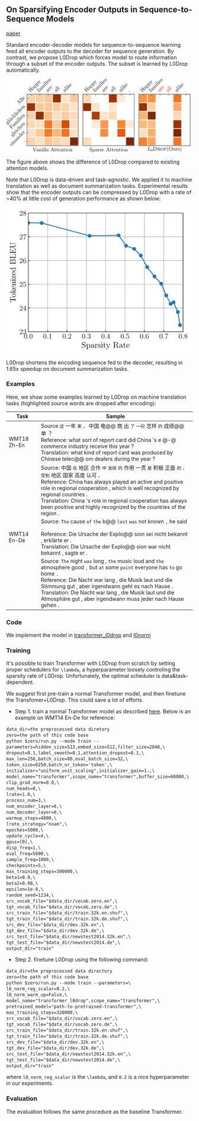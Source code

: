 ## On Sparsifying Encoder Outputs in Sequence-to-Sequence Models

[paper](http://arxiv.org/abs/2004.11854)

Standard encoder-decoder models for sequence-to-sequence learning feed all encoder outputs to the decoder 
for sequence generation. By contrast, we propose L0Drop which forces model to route information 
through a subset of the encoder outputs. The subset is learned by L0Drop automatically.

<img src="l0drop.png"  width=500 />

The figure above shows the difference of L0Drop compared to existing attention models. 

Note that L0Drop is data-driven
and task-agnostic. We applied it to machine translation as well as document summarization tasks. 
Experimental results show that the encoder outputs can be compressed by L0Drop with a rate of ~40% at little cost
of generation performance as shown below:

<img src="mt_ende.png"  width=500 />

L0Drop shortens the encoding sequence fed to the decoder, resulting in 1.65x speedup on
document summarization tasks.

### Examples

Here, we show some examples learned by L0Drop on machine translation tasks (highlighted source words are dropped after encoding):

| Task           | Sample                                                                                                                                                                                                                                                                                                                                                                                            |
|----------------|---------------------------------------------------------------------------------------------------------------------------------------------------------------------------------------------------------------------------------------------------------------------------------------------------------------------------------------------------------------------------------------------------|
|    WMT18 Zh-En | Source `这` 一年 `来` `，` 中国 电@@ 商 出 `了` `一份` 怎样 `的` 成绩@@ 单 ？ <br/> Reference: what sort of report card did China &apos;s e @-@ commerce industry receive this year ? <br/> Translation: what kind of report card was produced by Chinese telec@@ om dealers during the year ?                                                                                                                |
|                | Source: 中国 `在` 地区 合作 `中` `发挥` `的` 作用 一贯 `是` 积极 正面 `的` `，` `受到` 地区 国家 高度 认可 `。` <br/> Reference: China has always played an active and positive role in regional cooperation , which is well recognized by regional countries . <br/> Translation: China &apos;s role in regional cooperation has always been positive and highly recognized by the countries of the region . |
|    WMT14 En-De | Source: `The` cause `of` `the` b@@ `last` `was` not known `,` he said `.` <br/> Reference: Die Ursache der Explo@@ sion sei nicht bekannt , erklärte er . <br/> Translation: Die Ursache der Explo@@ sion war nicht bekannt , sagte er .                                                                                                                                                                      |
|                | Source: `The` night `was` long , `the` music loud and `the` atmosphere good `,` but `at` some `point` everyone has `to` go home `.` <br/> Reference: Die Nacht war lang , die Musik laut und die Stimmung gut , aber irgendwann geht es nach Hause . <br/> Translation: Die Nacht war lang , die Musik laut und die Atmosphäre gut , aber irgendwann muss jeder nach Hause gehen .                            |


### Code

We implement the model in [transformer_l0drop](../../models/transformer_l0drop.py) 
and [l0norm](../../modules/l0norm.py)

### Training

It's possible to train Transformer with L0Drop from scratch by setting proper schedulers for `\lambda`, 
a hyperparameter loosely controling the sparsity rate of L0Drop. Unfortunately, the optimal scheduler is
data&task-dependent.

We suggest first pre-train a normal Transformer model, and then finetune the Transfomer+L0Drop. This could
save a lot of efforts.

* Step 1. train a normal Transformer model as described [here](../../docs/usage/README.md). Below is 
an example on WMT14 En-De for reference:
```
data_dir=the preprocessed data diretory
zero=the path of this code base
python $zero/run.py --mode train --parameters=hidden_size=512,embed_size=512,filter_size=2048,\
dropout=0.1,label_smooth=0.1,attention_dropout=0.1,\
max_len=256,batch_size=80,eval_batch_size=32,\
token_size=6250,batch_or_token='token',\
initializer="uniform_unit_scaling",initializer_gain=1.,\
model_name="transformer",scope_name="transformer",buffer_size=60000,\
clip_grad_norm=0.0,\
num_heads=8,\
lrate=1.0,\
process_num=3,\
num_encoder_layer=6,\
num_decoder_layer=6,\
warmup_steps=4000,\
lrate_strategy="noam",\
epoches=5000,\
update_cycle=4,\
gpus=[0],\
disp_freq=1,\
eval_freq=5000,\
sample_freq=1000,\
checkpoints=5,\
max_training_steps=300000,\
beta1=0.9,\
beta2=0.98,\
epsilon=1e-8,\
random_seed=1234,\
src_vocab_file="$data_dir/vocab.zero.en",\
tgt_vocab_file="$data_dir/vocab.zero.de",\
src_train_file="$data_dir/train.32k.en.shuf",\
tgt_train_file="$data_dir/train.32k.de.shuf",\
src_dev_file="$data_dir/dev.32k.en",\
tgt_dev_file="$data_dir/dev.32k.de",\
src_test_file="$data_dir/newstest2014.32k.en",\
tgt_test_file="$data_dir/newstest2014.de",\
output_dir="train"
```

* Step 2. finetune L0Drop using the following command:
```
data_dir=the preprocessed data directory
zero=the path of this code base
python $zero/run.py --mode train --parameters=\
l0_norm_reg_scalar=0.2,\
l0_norm_warm_up=False,\
model_name="transformer_l0drop",scope_name="transformer",\
pretrained_model="path-to-pretrained-transformer",\
max_training_steps=320000,\
src_vocab_file="$data_dir/vocab.zero.en",\
tgt_vocab_file="$data_dir/vocab.zero.de",\
src_train_file="$data_dir/train.32k.en.shuf",\
tgt_train_file="$data_dir/train.32k.de.shuf",\
src_dev_file="$data_dir/dev.32k.en",\
tgt_dev_file="$data_dir/dev.32k.de",\
src_test_file="$data_dir/newstest2014.32k.en",\
tgt_test_file="$data_dir/newstest2014.de",\
output_dir="train"
```
where `l0_norm_reg_scalar` is the `\lambda`, and `0.2` is a nice hyperparameter in our experiments.

### Evaluation

The evaluation follows the same procedure as the baseline Transformer.

